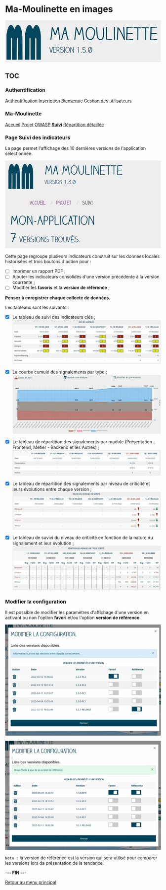 # Ma-Moulinette en images

![Ma-Moulinette](/documentation/ressources/home-000.jpg)

## TOC

### Authentification

[Authentification](/documentation/authentification.md)
[Inscription](/documentation/inscription.md)
[Bienvenue]((/documentation/bienvenue.md))
[Gestion des utilisateurs](utilisateur.md)

### Ma-Moulinette

[Accueil](/documentation/accueil.md)
[Projet](/documentation/projet.md)
[OWASP](/documentation/owasp.md)
[**Suivi**](/documentation/suivi.md)
[Répartition détaillée](/documentation/repartition_details.md)

### Page Suivi des indicateurs

La page permet l'affichage des 10 dernières versions de l'application sélectionnée.

![suivi](/documentation/ressources/suivi-001.jpg)

Cette page regroupe plusieurs indicateurs construit sur les données locales historisées et  trois boutons  d'action pour :

- [ ] Imprimer un rapport PDF ;
- [ ] Ajouter les indicateurs consolidés d'une version précédente à la version courrante ;
- [ ] Modifier les **favoris** et la **version de référence** ;

**Pensez à enregistrer  chaque collecte de données.**

Les tableaux sont les suivants :

- [x] Le tableau de suivi des indicateurs clés ;
![suivi](/documentation/ressources/suivi-002.jpg)

- [x] La courbe cumulé des signalements par type ;
![suivi](/documentation/ressources/suivi-003.jpg)

- [x] Le tableau de répartition des signalements par module (Présentation - Frontend, Métier - Backend et les Autres) ;
![suivi](/documentation/ressources/suivi-004.jpg)

- [x] Le tableau de répartition des signalements par niveau de criticité et leurs évolutions entre chaque version ;
![suivi](/documentation/ressources/suivi-005.jpg)

- [X] Le tableau de suvivi du niveau de criticité en fonction de la nature du signalement et leur évolution ;
![suivi](/documentation/ressources/suivi-006.jpg)

### Modifier la configuration

Il est possible de modifier les paramètres d'affichage d'une version en activant ou non l'option **favori** et/ou l'option **version de référence**.

![suivi-modification](/documentation/ressources/suivi-modification-001.jpg)

![suivi-modification](/documentation/ressources/suivi-modification-002.jpg)

`Note :` la version de référence est la version qui sera utilisé pour comparer les versions lors da présentation de la tendance.

-**-- FIN --**-

[Retour au menu principal](/README.md)
